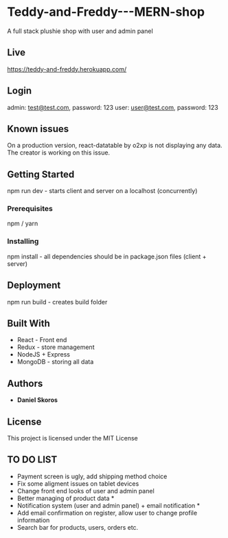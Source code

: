 # Teddy-and-Freddy---MERN-shop
A full stack plushie shop with user and admin panel
## Live

https://teddy-and-freddy.herokuapp.com/

## Login

admin: test@test.com, password: 123
user: user@test.com, password: 123

## Known issues

On a production version, react-datatable by o2xp is not displaying any data. The creator is working on this issue.

## Getting Started

npm run dev - starts client and server on a localhost (concurrently)

### Prerequisites

npm / yarn

### Installing

npm install - all dependencies should be in package.json files (client + server)

## Deployment

npm run build - creates build folder

## Built With

* React - Front end
* Redux - store management
* NodeJS + Express
* MongoDB - storing all data


## Authors

* **Daniel Skoros** 

## License

This project is licensed under the MIT License 

## TO DO LIST

* Payment screen is ugly, add shipping method choice
* Fix some aligment issues on tablet devices
* Change front end looks of user and admin panel
* Better managing of product data *
* Notification system (user and admin panel) + email notification *
* Add email confirmation on register, allow user to change profile information
* Search bar for products, users, orders etc.
